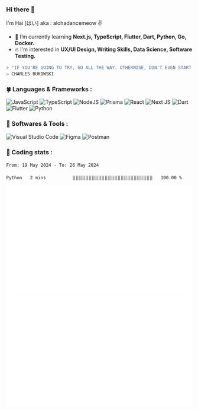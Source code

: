 ### Hi there 👋 
I'm Hai [はい] aka : alohadancemeow :v:

- 💯 I’m currently learning **Next.js, TypeScript, Flutter, Dart, Python, Go, Docker.**
- 🔥 I'm interested in **UX/UI Design, Writing Skills, Data Science, Software Testing.**

```bash
> "IF YOU'RE GOING TO TRY, GO ALL THE WAY. OTHERWISE, DON'T EVEN START." 
― CHARLES BUKOWSKI
```

### 🍀 Languages & Frameworks :

![JavaScript](https://img.shields.io/badge/javascript-%23323330.svg?style=for-the-badge&logo=javascript&logoColor=%23F7DF1E)
![TypeScript](https://img.shields.io/badge/typescript-%23007ACC.svg?style=for-the-badge&logo=typescript&logoColor=white)
![NodeJS](https://img.shields.io/badge/node.js-6DA55F?style=for-the-badge&logo=node.js&logoColor=white)
![Prisma](https://img.shields.io/badge/Prisma-3982CE?style=for-the-badge&logo=Prisma&logoColor=white)
![React](https://img.shields.io/badge/react-%2320232a.svg?style=for-the-badge&logo=react&logoColor=%2361DAFB)
![Next JS](https://img.shields.io/badge/Next-black?style=for-the-badge&logo=next.js&logoColor=white)
![Dart](https://img.shields.io/badge/dart-%230175C2.svg?style=for-the-badge&logo=dart&logoColor=white)
![Flutter](https://img.shields.io/badge/Flutter-%2302569B.svg?style=for-the-badge&logo=Flutter&logoColor=white)
![Python](https://img.shields.io/badge/python-3670A0?style=for-the-badge&logo=python&logoColor=ffdd54)

<!-- ![MongoDB](https://img.shields.io/badge/MongoDB-%234ea94b.svg?style=for-the-badge&logo=mongodb&logoColor=white)
![Go](https://img.shields.io/badge/go-%2300ADD8.svg?style=for-the-badge&logo=go&logoColor=white)
![React Native](https://img.shields.io/badge/react_native-%2320232a.svg?style=for-the-badge&logo=react&logoColor=%2361DAFB)
![Dart](https://img.shields.io/badge/dart-%230175C2.svg?style=for-the-badge&logo=dart&logoColor=white)
![Flutter](https://img.shields.io/badge/Flutter-%2302569B.svg?style=for-the-badge&logo=Flutter&logoColor=white) -->

### 🍃 Softwares & Tools :

![Visual Studio Code](https://img.shields.io/badge/Visual%20Studio%20Code-0078d7.svg?style=for-the-badge&logo=visual-studio-code&logoColor=white)
![Figma](https://img.shields.io/badge/figma-%23F24E1E.svg?style=for-the-badge&logo=figma&logoColor=white)
![Postman](https://img.shields.io/badge/Postman-FF6C37?style=for-the-badge&logo=postman&logoColor=white)
<!-- ![Steam](https://img.shields.io/badge/steam-%23000000.svg?style=for-the-badge&logo=steam&logoColor=white) -->

### 🐛 Coding stats :

<!--START_SECTION:waka-->

```txt
From: 19 May 2024 - To: 26 May 2024

Python   2 mins          ⣿⣿⣿⣿⣿⣿⣿⣿⣿⣿⣿⣿⣿⣿⣿⣿⣿⣿⣿⣿⣿⣿⣿⣿⣿   100.00 %
```

<!--END_SECTION:waka-->

![.](https://raw.githubusercontent.com/alohadancemeow/github-stats-transparent/output/generated/overview.svg)
![.](https://raw.githubusercontent.com/alohadancemeow/github-stats-transparent/output/generated/languages.svg)
